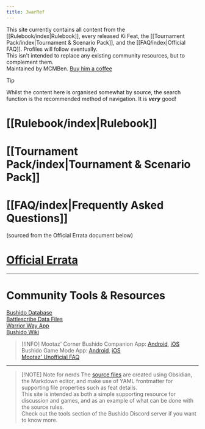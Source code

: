 ```yaml
---
title: JwarRef
---
```

This site currently contains all content from the [[Rulebook/index|Rulebook]], every released Ki Feat, the [[Tournament Pack/index|Tournament & Scenario Pack]], and the [[FAQ/index|Official FAQ]]. Profiles will follow eventually.  
This isn't intended to replace any existing community resources, but to complement them.  
Maintained by MCMBen. [Buy him a coffee](https://ko-fi.com/mcmben)

> [!tip]
> Whilst the content here is organised somewhat by source, the search function is the recommended method of navigation. It is ***very*** good!

# [[Rulebook/index|Rulebook]]
# [[Tournament Pack/index|Tournament & Scenario Pack]]
# [[FAQ/index|Frequently Asked Questions]]
(sourced from the Official Errata document below)
# [Official Errata](https://docs.google.com/document/d/1QVDOiHRrkplIJV72aeod3jDvE-Qkb_HlmljF8rgZAf0/edit?usp=sharing)

---
# Community Tools & Resources

[Bushido Database](https://bushidodb.ddns.net/bushido/)  
[Battlescribe Data Files](https://github.com/BSData/bushido)  
[Warrior Way App](https://warriorway.netlify.app/)  
[Bushido Wiki](http://bushidothegame.wikidot.com/)  

> [!INFO] Mootaz' Corner
> Bushido Companion App: [Android](https://play.google.com/store/apps/details?id=de.molkow.bushido), [iOS](https://apps.apple.com/gb/app/bushido-companion/id1582528969)   
> Bushido Game Mode App: [Android](https://play.google.com/store/apps/details?id=de.molkow.bushido_gm), [iOS](https://apps.apple.com/gb/app/bushido-game-mode/id6670756121)  
> [Mootaz' Unofficial FAQ](https://docs.google.com/document/d/1HM9FM4ea5xhFmDj2TLgnHlz_2to8a_uLu6rfzfASwm4/edit?usp=sharing)

---

> [!NOTE] Note for nerds
> The [source files](https://github.com/GCT-Studios/JwarRef) are created using Obsidian, the Markdown editor, and make use of YAML frontmatter for supporting file properties such as feat details.  
> This site is intended as both a simple supporting resource for discussion and games, and as an example of what can be done with the source rules.  
> Check out the tools section of the Bushido Discord server if you want to know more.

